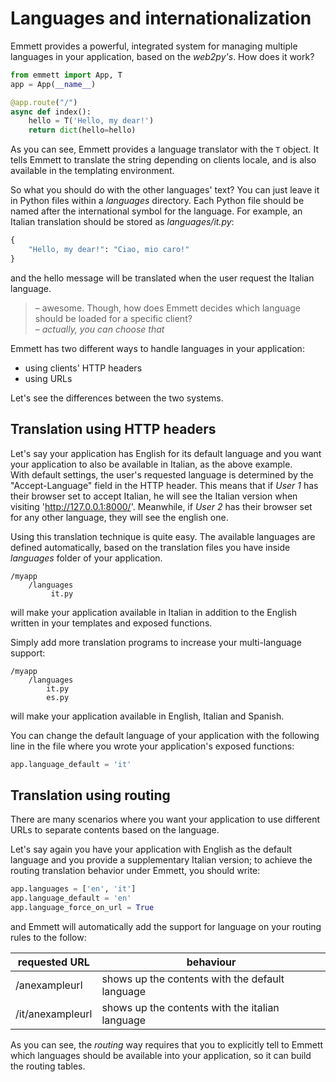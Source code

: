 Languages and internationalization
==================================

Emmett provides a powerful, integrated system for managing multiple languages
in your application, based on the *web2py's*. How does it work?

```python
from emmett import App, T
app = App(__name__)

@app.route("/")
async def index():
    hello = T('Hello, my dear!')
    return dict(hello=hello)
```

As you can see, Emmett provides a language translator with the `T` object.
It tells Emmett to translate the string depending on clients locale,
and is also available in the templating environment.

So what you should do with the other languages' text? You can just leave it
in Python files within a *languages* directory. Each Python file should be named
after the international symbol for the language. For example, 
an Italian translation should be stored as *languages/it.py*:

```python
{
    "Hello, my dear!": "Ciao, mio caro!"
}
```

and the hello message will be translated when the user request the Italian language. 

> – awesome. Though, how does Emmett decides which language should be loaded for
a specific client?   
> – *actually, you can choose that*

Emmett has two different ways to handle languages in your application:

* using clients' HTTP headers
* using URLs

Let's see the differences between the two systems.

Translation using HTTP headers
------------------------------

Let's say your application has English for its default language and you
want your application to also be available in Italian, as the above example.   
With default settings, the user's requested language is determined 
by the "Accept-Language" field in the HTTP header. This means that if *User 1*
has their browser set to accept Italian, he will see the Italian version when 
visiting 'http://127.0.0.1:8000/'. Meanwhile, if *User 2* has their browser set for
any other language, they  will see the english one.

Using this translation technique is quite easy. The available languages are
defined automatically, based on the translation files you have inside *languages*
folder of your application. 

```
/myapp
    /languages
         it.py
```

will make your application available in Italian in addition to the English
written in your templates and exposed functions.

Simply add more translation programs to increase your multi-language support:

```
/myapp
    /languages
        it.py
        es.py
```

will make your application available in English, Italian and Spanish.

You can change the default language of your application with the following line
in the file where you wrote your application's exposed functions:

```python
app.language_default = 'it'
```

Translation using routing
-------------------------

There are many scenarios where you want your application to use different URLs
to separate contents based on the language.

Let's say again you have your application with English as the default language
and you provide a supplementary Italian version; to achieve the routing translation
behavior under Emmett, you should write:

```python
app.languages = ['en', 'it']
app.language_default = 'en'
app.language_force_on_url = True
```
and Emmett will automatically add the support for language on your routing rules
to the follow:

| requested URL | behaviour |
| --- | --- |
| /anexampleurl | shows up the contents with the default language |
| /it/anexampleurl | shows up the contents with the italian language |

As you can see, the *routing* way requires that you to explicitly tell to Emmett
which languages should be available into your application, so it can build the
routing tables.
